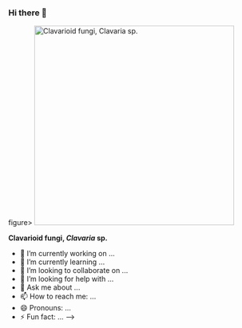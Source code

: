 ### Hi there 👋

figure>
    <img height="400" src=""
         alt="Clavarioid fungi, Clavaria sp.">
    <figcaption><strong>Clavarioid fungi, <em>Clavaria</em> sp.</strong></figcaption>
</figure>


- 🔭 I’m currently working on ...
- 🌱 I’m currently learning ...
- 👯 I’m looking to collaborate on ...
- 🤔 I’m looking for help with ...
- 💬 Ask me about ...
- 📫 How to reach me: ...
- 😄 Pronouns: ...
- ⚡ Fun fact: ...
-->
